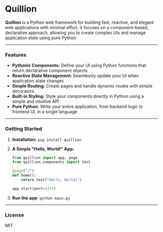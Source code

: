 # Quillion

**Quillion** is a Python web framework for building fast, reactive, and elegant web applications with minimal effort. It focuses on a component-based, declarative approach, allowing you to create complex UIs and manage application state using pure Python.

-----

### **Features**

  * **Pythonic Components:** Define your UI using Python functions that return declarative component objects
  * **Reactive State Management:** Seamlessly update your UI when application state changes
  * **Simple Routing:** Create pages and handle dynamic routes with simple decorators
  * **Built-in Styling:** Style your components directly in Python using a simple and intuitive API
  * **Pure Python:** Write your entire application, from backend logic to frontend UI, in a single language

-----

### **Getting Started**

1.  **Installation:**
    `pip install quillion`

2.  **A Simple "Hello, World!" App:**
    ```python
    from quillion import app, page
    from quillion.components import text
    
    @page("/")
    def home():
        return text("Hello, World!")
    
    app.start(port=1337)
    ```

3.  **Run the app:**
    `python main.py`

-----

### **License**

MIT

